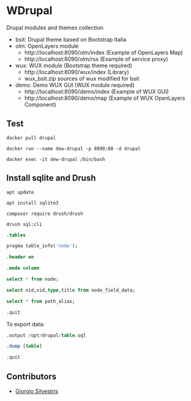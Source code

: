 # WDrupal 

Drupal modules and themes collection

- bsit: Drupal theme based on Bootstrap Italia
- olm: OpenLayers module
	- http://localhost:8090/olm/index (Example of OpenLayers Map)
	- http://localhost:8090/olm/rss (Example of service proxy)
- wux: WUX module (Bootstrap theme required)
	- http://localhost:8090/wux/index (Library)
	- wux_bsit.zip sources of wux modified for bsit
- demo: Demo WUX GUI (WUX module required)
	- http://localhost:8090/demo/index (Example of WUX GUI) 
	- http://localhost:8090/demo/map (Example of WUX OpenLayers Component)

## Test

`docker pull drupal`

`docker run --name dew-drupal -p 8090:80 -d drupal`

`docker exec -it dew-drupal /bin/bash`

## Install sqlite and Drush

`apt update`

`apt install sqlite3`

`composer require drush/drush`

`drush sql:cli`

```sql
.tables

pragma table_info('node');

.header on

.mode column 

select * from node;

select nid,vid,type,title from node_field_data;

select * from path_alias;

.quit
```

To export data:

```sql
.output /opt/drupal/table.sql

.dump [table]

.quit
```

## Contributors

* [Giorgio Silvestris](https://github.com/giosil)
